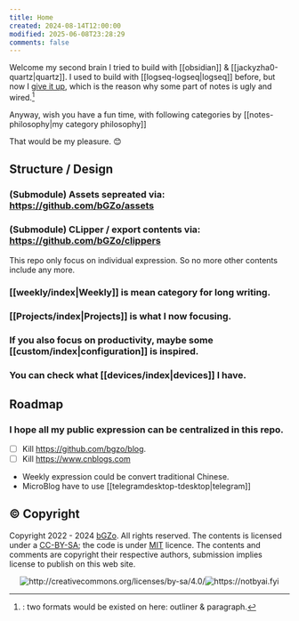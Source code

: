```yaml
---
title: Home
created: 2024-08-14T12:00:00
modified: 2025-06-08T23:28:29
comments: false
---
```


Welcome my second brain I tried to build with [[obsidian]] & [[jackyzha0-quartz|quartz]]. I used to build with [[logseq-logseq|logseq]] before, but now I [give it up](1218-giving-up-logseq), which is the reason why some part of notes is ugly and wired.[^giving-up-logseq]

Anyway, wish you have a fun time, with following categories by [[notes-philosophy|my category philosophy]]

That would be my pleasure. 😊

## Structure / Design

### (Submodule) Assets sepreated via: https://github.com/bGZo/assets

### (Submodule) CLipper / export contents via: https://github.com/bGZo/clippers

This repo only focus on individual expression. So no more other contents include any more.

### [[weekly/index|Weekly]] is mean category for long writing.

### [[Projects/index|Projects]] is what I now focusing.

### If you also focus on productivity, maybe some [[custom/index|configuration]] is inspired.

### You can check what [[devices/index|devices]] I have.

## Roadmap

### I hope all my public expression can be centralized in this repo.
- [ ] Kill https://github.com/bgzo/blog.
- [ ] Kill https://www.cnblogs.com
- Weekly expression could be convert traditional Chinese.
- MicroBlog have to use [[telegramdesktop-tdesktop|telegram]]

## © Copyright

Copyright 2022 - 2024 [bGZo](https://github.com/bGZo). All rights reserved. The contents is licensed under a [CC-BY-SA](https://creativecommons.org/licenses/by-sa/4.0/); the code is under [MIT](https://github.com/bGZo/blog/blob/main/LICENSE) licence. The contents and comments are copyright their respective authors, submission implies license to publish on this web site.

<center><img src="https://i.creativecommons.org/l/by-sa/4.0/88x31.png" alt="http://creativecommons.org/licenses/by-sa/4.0/"/><img src="https://raw.githack.com/bGZo/assets/dev/2024/Written-By-Human-Not-By-AI-Badge-white.svg" alt="https://notbyai.fyi"/></center>

[^giving-up-logseq]:: two formats would be existed on here: outliner & paragraph.
